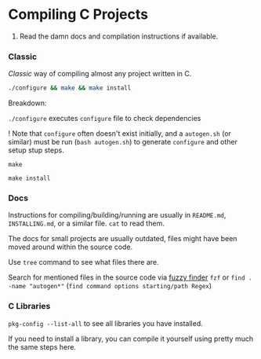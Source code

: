 # Compiling C Projects

1. Read the damn docs and compilation instructions if available.

### Classic

*Classic* way of compiling almost any project written in C.

```bash
./configure && make && make install
```

Breakdown:

`./configure` executes `configure` file to check dependencies

! Note that `configure` often doesn't exist initially, and a `autogen.sh` (or similar) must be run (`bash autogen.sh`) to generate `configure` and other setup stup steps.

`make`

`make install`

### Docs

Instructions for compiling/building/running are usually in `README.md`, `INSTALLING.md`,  or a similar file. `cat` to read them.

The docs for small projects are usually outdated, files might have been moved around within the source code.

Use `tree` command to see what files there are.

Search for mentioned files in the source code via [fuzzy finder](https://github.com/junegunn/fzf) `fzf` or `find . -name "autogen*"` (`find command options starting/path Regex`)

### C Libraries

`pkg-config --list-all` to see all libraries you have installed.

If you need to install a library, you can compile it yourself using pretty much the same steps here.
